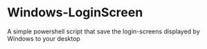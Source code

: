 # Windows-LoginScreen
A simple powershell script that save the login-screens displayed by Windows to your desktop

